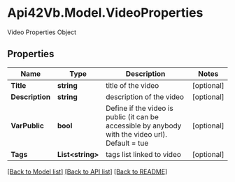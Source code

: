 # Api42Vb.Model.VideoProperties
Video Properties Object

## Properties

Name | Type | Description | Notes
------------ | ------------- | ------------- | -------------
**Title** | **string** | title of the video | [optional] 
**Description** | **string** | description of the video | [optional] 
**VarPublic** | **bool** | Define if the video is public (it can be accessible by anybody with the video url). Default &#x3D; tue | [optional] 
**Tags** | **List&lt;string&gt;** | tags list linked to video | [optional] 

[[Back to Model list]](../README.md#documentation-for-models) [[Back to API list]](../README.md#documentation-for-api-endpoints) [[Back to README]](../README.md)

